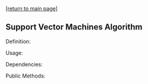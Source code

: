 [[return to main page]](../../../README.md)
## Support Vector Machines Algorithm
Definition:

Usage:

Dependencies:

Public Methods: